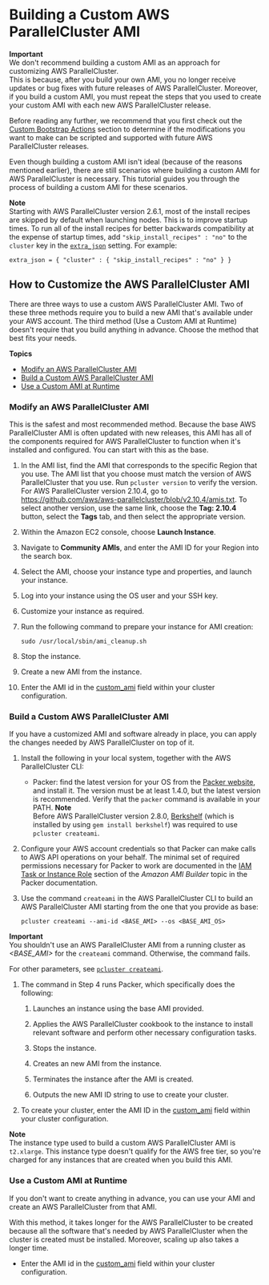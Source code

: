 # Building a Custom AWS ParallelCluster AMI<a name="tutorials_02_ami_customization"></a>

**Important**  
We don't recommend building a custom AMI as an approach for customizing AWS ParallelCluster\.  
This is because, after you build your own AMI, you no longer receive updates or bug fixes with future releases of AWS ParallelCluster\. Moreover, if you build a custom AMI, you must repeat the steps that you used to create your custom AMI with each new AWS ParallelCluster release\.

Before reading any further, we recommend that you first check out the [Custom Bootstrap Actions](pre_post_install.md) section to determine if the modifications you want to make can be scripted and supported with future AWS ParallelCluster releases\.

Even though building a custom AMI isn't ideal \(because of the reasons mentioned earlier\), there are still scenarios where building a custom AMI for AWS ParallelCluster is necessary\. This tutorial guides you through the process of building a custom AMI for these scenarios\.

**Note**  
Starting with AWS ParallelCluster version 2\.6\.1, most of the install recipes are skipped by default when launching nodes\. This is to improve startup times\. To run all of the install recipes for better backwards compatibility at the expense of startup times, add `"skip_install_recipes" : "no"` to the `cluster` key in the [`extra_json`](cluster-definition.md#extra-json) setting\. For example:  

```
extra_json = { "cluster" : { "skip_install_recipes" : "no" } }
```

## How to Customize the AWS ParallelCluster AMI<a name="how-to-customize-the-aws-parallelcluster-ami"></a>

There are three ways to use a custom AWS ParallelCluster AMI\. Two of these three methods require you to build a new AMI that's available under your AWS account\. The third method \(Use a Custom AMI at Runtime\) doesn't require that you build anything in advance\. Choose the method that best fits your needs\.

**Topics**
+ [Modify an AWS ParallelCluster AMI](#modify-an-aws-parallelcluster-ami)
+ [Build a Custom AWS ParallelCluster AMI](#build-a-custom-aws-parallelcluster-ami)
+ [Use a Custom AMI at Runtime](#use-a-custom-ami-at-runtime)

### Modify an AWS ParallelCluster AMI<a name="modify-an-aws-parallelcluster-ami"></a>

This is the safest and most recommended method\. Because the base AWS ParallelCluster AMI is often updated with new releases, this AMI has all of the components required for AWS ParallelCluster to function when it's installed and configured\. You can start with this as the base\.

1. In the AMI list, find the AMI that corresponds to the specific Region that you use\. The AMI list that you choose must match the version of AWS ParallelCluster that you use\. Run `pcluster version` to verify the version\. For AWS ParallelCluster version 2\.10\.4, go to [https://github\.com/aws/aws\-parallelcluster/blob/v2\.10\.4/amis\.txt](https://github.com/aws/aws-parallelcluster/blob/v2.10.4/amis.txt)\. To select another version, use the same link, choose the **Tag: 2\.10\.4** button, select the **Tags** tab, and then select the appropriate version\.

1. Within the Amazon EC2 console, choose **Launch Instance**\.

1. Navigate to **Community AMIs**, and enter the AMI ID for your Region into the search box\.

1. Select the AMI, choose your instance type and properties, and launch your instance\.

1. Log into your instance using the OS user and your SSH key\.

1. Customize your instance as required\.

1. Run the following command to prepare your instance for AMI creation:

   ```
   sudo /usr/local/sbin/ami_cleanup.sh
   ```

1. Stop the instance\.

1. Create a new AMI from the instance\.

1. Enter the AMI id in the [custom\_ami](cluster-definition.md#custom-ami-section) field within your cluster configuration\.

### Build a Custom AWS ParallelCluster AMI<a name="build-a-custom-aws-parallelcluster-ami"></a>

If you have a customized AMI and software already in place, you can apply the changes needed by AWS ParallelCluster on top of it\.

1. Install the following in your local system, together with the AWS ParallelCluster CLI:
   + Packer: find the latest version for your OS from the [Packer website](https://www.packer.io/downloads.html), and install it\. The version must be at least 1\.4\.0, but the latest version is recommended\. Verify that the `packer` command is available in your PATH\.
**Note**  
Before AWS ParallelCluster version 2\.8\.0, [Berkshelf](https://github.com/berkshelf/berkshelf) \(which is installed by using `gem install berkshelf`\) was required to use `pcluster createami`\.

1. Configure your AWS account credentials so that Packer can make calls to AWS API operations on your behalf\. The minimal set of required permissions necessary for Packer to work are documented in the [IAM Task or Instance Role](https://www.packer.io/docs/builders/amazon.html#iam-task-or-instance-role) section of the *Amazon AMI Builder* topic in the Packer documentation\.

1. Use the command `createami` in the AWS ParallelCluster CLI to build an AWS ParallelCluster AMI starting from the one that you provide as base:

   ```
   pcluster createami --ami-id <BASE_AMI> --os <BASE_AMI_OS>
   ```
**Important**  
You shouldn't use an AWS ParallelCluster AMI from a running cluster as *<BASE\_AMI>* for the `createami` command\. Otherwise, the command fails\.

   For other parameters, see [`pcluster createami`](pcluster.createami.md)\.

1. The command in Step 4 runs Packer, which specifically does the following:

   1. Launches an instance using the base AMI provided\.

   1. Applies the AWS ParallelCluster cookbook to the instance to install relevant software and perform other necessary configuration tasks\.

   1. Stops the instance\.

   1. Creates an new AMI from the instance\.

   1. Terminates the instance after the AMI is created\.

   1. Outputs the new AMI ID string to use to create your cluster\.

1. To create your cluster, enter the AMI ID in the [custom\_ami](cluster-definition.md#custom-ami-section) field within your cluster configuration\.

**Note**  
The instance type used to build a custom AWS ParallelCluster AMI is `t2.xlarge`\. This instance type doesn't qualify for the AWS free tier, so you're charged for any instances that are created when you build this AMI\.

### Use a Custom AMI at Runtime<a name="use-a-custom-ami-at-runtime"></a>

If you don't want to create anything in advance, you can use your AMI and create an AWS ParallelCluster from that AMI\.

With this method, it takes longer for the AWS ParallelCluster to be created because all the software that's needed by AWS ParallelCluster when the cluster is created must be installed\. Moreover, scaling up also takes a longer time\.
+ Enter the AMI id in the [custom\_ami](cluster-definition.md#custom-ami-section) field within your cluster configuration\.